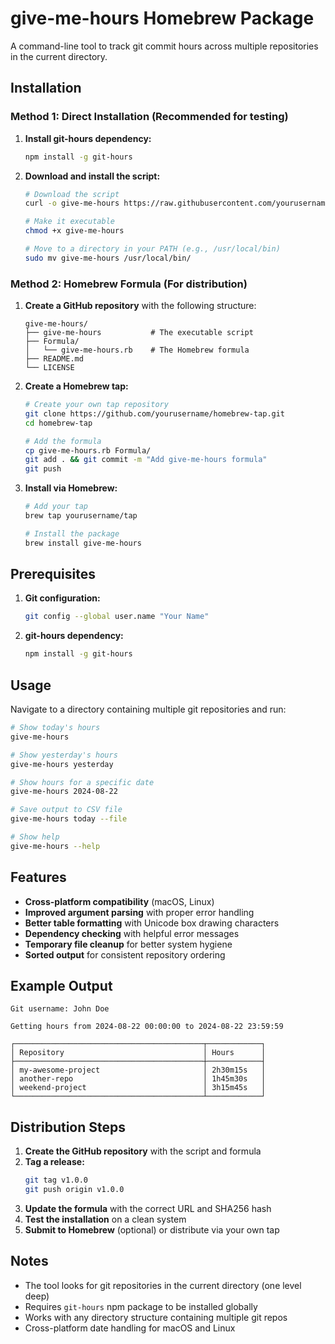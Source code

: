 # give-me-hours Homebrew Package

A command-line tool to track git commit hours across multiple repositories in the current directory.

## Installation

### Method 1: Direct Installation (Recommended for testing)

1. **Install git-hours dependency:**
   ```bash
   npm install -g git-hours
   ```

2. **Download and install the script:**
   ```bash
   # Download the script
   curl -o give-me-hours https://raw.githubusercontent.com/yourusername/give-me-hours/main/give-me-hours

   # Make it executable
   chmod +x give-me-hours

   # Move to a directory in your PATH (e.g., /usr/local/bin)
   sudo mv give-me-hours /usr/local/bin/
   ```

### Method 2: Homebrew Formula (For distribution)

1. **Create a GitHub repository** with the following structure:
   ```
   give-me-hours/
   ├── give-me-hours           # The executable script
   ├── Formula/
   │   └── give-me-hours.rb    # The Homebrew formula
   ├── README.md
   └── LICENSE
   ```

2. **Create a Homebrew tap:**
   ```bash
   # Create your own tap repository
   git clone https://github.com/yourusername/homebrew-tap.git
   cd homebrew-tap

   # Add the formula
   cp give-me-hours.rb Formula/
   git add . && git commit -m "Add give-me-hours formula"
   git push
   ```

3. **Install via Homebrew:**
   ```bash
   # Add your tap
   brew tap yourusername/tap

   # Install the package
   brew install give-me-hours
   ```

## Prerequisites

1. **Git configuration:**
   ```bash
   git config --global user.name "Your Name"
   ```

2. **git-hours dependency:**
   ```bash
   npm install -g git-hours
   ```

## Usage

Navigate to a directory containing multiple git repositories and run:

```bash
# Show today's hours
give-me-hours

# Show yesterday's hours
give-me-hours yesterday

# Show hours for a specific date
give-me-hours 2024-08-22

# Save output to CSV file
give-me-hours today --file

# Show help
give-me-hours --help
```

## Features

- **Cross-platform compatibility** (macOS, Linux)
- **Improved argument parsing** with proper error handling
- **Better table formatting** with Unicode box drawing characters
- **Dependency checking** with helpful error messages
- **Temporary file cleanup** for better system hygiene
- **Sorted output** for consistent repository ordering

## Example Output

```
Git username: John Doe

Getting hours from 2024-08-22 00:00:00 to 2024-08-22 23:59:59

┌──────────────────────────────────────────┬────────────┐
│ Repository                               │ Hours      │
├──────────────────────────────────────────┼────────────┤
│ my-awesome-project                       │ 2h30m15s   │
│ another-repo                             │ 1h45m30s   │
│ weekend-project                          │ 3h15m45s   │
└──────────────────────────────────────────┴────────────┘
```

## Distribution Steps

1. **Create the GitHub repository** with the script and formula
2. **Tag a release:**
   ```bash
   git tag v1.0.0
   git push origin v1.0.0
   ```
3. **Update the formula** with the correct URL and SHA256 hash
4. **Test the installation** on a clean system
5. **Submit to Homebrew** (optional) or distribute via your own tap

## Notes

- The tool looks for git repositories in the current directory (one level deep)
- Requires `git-hours` npm package to be installed globally
- Works with any directory structure containing multiple git repos
- Cross-platform date handling for macOS and Linux
